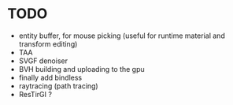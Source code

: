 # TODO

- entity buffer, for mouse picking (useful for runtime material and transform editing) 
- TAA
- SVGF denoiser
- BVH building and uploading to the gpu
- finally add bindless
- raytracing (path tracing)
- ResTirGI ?